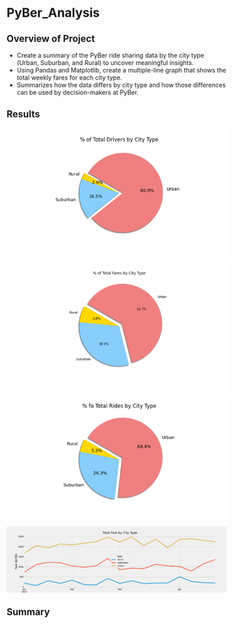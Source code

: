 # PyBer_Analysis

## Overview of Project
- Create a summary of the PyBer ride sharing data by the city type (Urban, Suburban, and Rural) to uncover meaningful insights. 
- Using Pandas and Matplotlib, create a multiple-line graph that shows the total weekly fares for each city type. 
- Summarizes how the data differs by city type and how those differences can be used by decision-makers at PyBer.

## Results 
![](analysis/Total_Drivers_Pie.PNG) 
![](analysis/Total_Fares_Pie.PNG) 
![](analysis/Total_Rides_Pie.PNG) 
![](analysis/Pyber_fare_summary.PNG) 

## Summary
